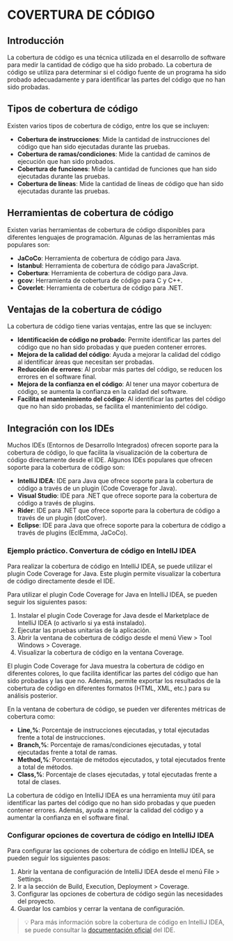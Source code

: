 # COVERTURA DE CÓDIGO

## Introducción

La cobertura de código es una técnica utilizada en el desarrollo de software para medir la cantidad de código que ha sido probado. La cobertura de código se utiliza para determinar si el código fuente de un programa ha sido probado adecuadamente y para identificar las partes del código que no han sido probadas.


## Tipos de cobertura de código

Existen varios tipos de cobertura de código, entre los que se incluyen:

- **Cobertura de instrucciones**: Mide la cantidad de instrucciones del código que han sido ejecutadas durante las pruebas.
- **Cobertura de ramas/condiciones**: Mide la cantidad de caminos de ejecución que han sido probados.
- **Cobertura de funciones**: Mide la cantidad de funciones que han sido ejecutadas durante las pruebas.
- **Cobertura de líneas**: Mide la cantidad de líneas de código que han sido ejecutadas durante las pruebas.


## Herramientas de cobertura de código

Existen varias herramientas de cobertura de código disponibles para diferentes lenguajes de programación. Algunas de las herramientas más populares son:

- **JaCoCo**: Herramienta de cobertura de código para Java.
- **Istanbul**: Herramienta de cobertura de código para JavaScript.
- **Cobertura**: Herramienta de cobertura de código para Java.
- **gcov**: Herramienta de cobertura de código para C y C++.
- **Coverlet**: Herramienta de cobertura de código para .NET.


## Ventajas de la cobertura de código

La cobertura de código tiene varias ventajas, entre las que se incluyen:

- **Identificación de código no probado**: Permite identificar las partes del código que no han sido probadas y que pueden contener errores.
- **Mejora de la calidad del código**: Ayuda a mejorar la calidad del código al identificar áreas que necesitan ser probadas.
- **Reducción de errores**: Al probar más partes del código, se reducen los errores en el software final.
- **Mejora de la confianza en el código**: Al tener una mayor cobertura de código, se aumenta la confianza en la calidad del software.
- **Facilita el mantenimiento del código**: Al identificar las partes del código que no han sido probadas, se facilita el mantenimiento del código.


## Integración con los IDEs

Muchos IDEs (Entornos de Desarrollo Integrados) ofrecen soporte para la cobertura de código, lo que facilita la visualización de la cobertura de código directamente desde el IDE. Algunos IDEs populares que ofrecen soporte para la cobertura de código son:

- **IntelliJ IDEA**: IDE para Java que ofrece soporte para la cobertura de código a través de un plugin (Code Coverage for Java).
- **Visual Studio**: IDE para .NET que ofrece soporte para la cobertura de código a través de plugins.
- **Rider**: IDE para .NET que ofrece soporte para la cobertura de código a través de un plugin (dotCover).
- **Eclipse**: IDE para Java que ofrece soporte para la cobertura de código a través de plugins (EclEmma, JaCoCo).




### Ejemplo práctico. Convertura de código en IntellJ IDEA

Para realizar la cobertura de código en IntelliJ IDEA, se puede utilizar el plugin Code Coverage for Java. Este plugin permite visualizar la cobertura de código directamente desde el IDE.

Para utilizar el plugin Code Coverage for Java en IntelliJ IDEA, se pueden seguir los siguientes pasos:

1. Instalar el plugin Code Coverage for Java desde el Marketplace de IntelliJ IDEA (o activarlo si ya está instalado).
2. Ejecutar las pruebas unitarias de la aplicación.
3. Abrir la ventana de cobertura de código desde el menú View > Tool Windows > Coverage.
4. Visualizar la cobertura de código en la ventana Coverage.

El plugin Code Coverage for Java muestra la cobertura de código en diferentes colores, lo que facilita identificar las partes del código que han sido probadas y las que no. Además, permite exportar los resultados de la cobertura de código en diferentes formatos (HTML, XML, etc.) para su análisis posterior.

En la ventana de cobertura de código, se pueden ver diferentes métricas de cobertura como:

- **Line,%**: Porcentaje de instrucciones ejecutadas, y total ejecutadas frente a total de instrucciones.
- **Branch,%**: Porcentaje de ramas/condiciones ejecutadas, y total ejecutadas frente a total de ramas.
- **Method,%**: Porcentaje de métodos ejecutados, y total ejecutados frente a total de métodos.
- **Class,%**: Porcentaje de clases ejecutadas, y total ejecutadas frente a total de clases.

La cobertura de código en IntelliJ IDEA es una herramienta muy útil para identificar las partes del código que no han sido probadas y que pueden contener errores. Además, ayuda a mejorar la calidad del código y a aumentar la confianza en el software final.

### Configurar opciones de covertura de código en IntelliJ IDEA

Para configurar las opciones de cobertura de código en IntelliJ IDEA, se pueden seguir los siguientes pasos:

1. Abrir la ventana de configuración de IntelliJ IDEA desde el menú File > Settings.
2. Ir a la sección de Build, Execution, Deployment > Coverage.
3. Configurar las opciones de cobertura de código según las necesidades del proyecto.
4. Guardar los cambios y cerrar la ventana de configuración.


> 💡 Para más información sobre la cobertura de código en IntelliJ IDEA, se puede consultar la [documentación oficial](https://www.jetbrains.com/help/idea/code-coverage.html) del IDE.